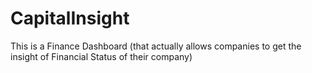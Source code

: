 # CapitalInsight
This is a Finance Dashboard (that actually allows companies to get the insight of Financial Status of their company)
